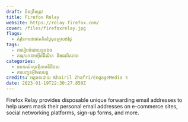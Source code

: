 ```yaml
---
draft: មិនត្រឹមត្រូវ
title: Firefox Relay
website: https://relay.firefox.com/
cover: /files/firefoxrelay.jpg
flags:
  - គំរូនៃការជាវឥតគិតថ្លៃមុនត្រូវបង់ថ្លៃ
tags:
  - ការរៀបចំដោយខ្លួនឯង
  - ការរុករកតាមអ៊ីនធឺណិត និងផលិតភាព
categories:
  - ឧបករណ៍សុវត្ថិភាពឌីជីថល
  - ការបញ្ជូនអ៊ីមែលបន្ត
credits: អត្ថបទដោយ Khairil Zhafri/EngageMedia ។
date: 2023-01-19T22:30:27.850Z
---
```

Firefox Relay provides disposable unique forwarding email addresses to help users mask their personal email addresses on e-commerce sites, social networking platforms, sign-up forms, and more.